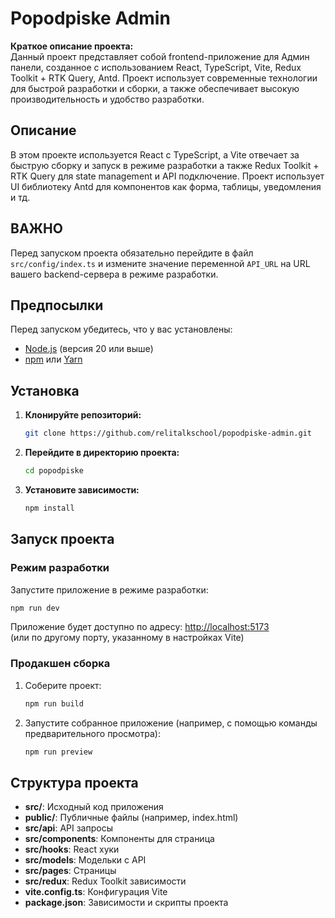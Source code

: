 # Popodpiske Admin

**Краткое описание проекта:**  
Данный проект представляет собой frontend-приложение для Админ панели, созданное с использованием React, TypeScript, Vite, Redux Toolkit + RTK Query, Antd. Проект использует современные технологии для быстрой разработки и сборки, а также обеспечивает высокую производительность и удобство разработки.

## Описание

В этом проекте используется React с TypeScript, а Vite отвечает за быструю сборку и запуск в режиме разработки а также Redux Toolkit + RTK Query для state management и API подключение. Проект использует UI библиотеку Antd для компонентов как форма, таблицы, уведомления и тд.

## ВАЖНО

Перед запуском проекта обязательно перейдите в файл `src/config/index.ts` и измените значение переменной `API_URL` на URL вашего backend-сервера в режиме разработки.

## Предпосылки

Перед запуском убедитесь, что у вас установлены:
- [Node.js](https://nodejs.org/) (версия 20 или выше)
- [npm](https://www.npmjs.com/) или [Yarn](https://yarnpkg.com/)

## Установка

1. **Клонируйте репозиторий:**

   ```bash
   git clone https://github.com/relitalkschool/popodpiske-admin.git
   ```

2. **Перейдите в директорию проекта:**

   ```bash
   cd popodpiske
   ```

3. **Установите зависимости:**

   ```bash
   npm install
   ```

## Запуск проекта

### Режим разработки

Запустите приложение в режиме разработки:

```bash
npm run dev
```

Приложение будет доступно по адресу: [http://localhost:5173](http://localhost:5173)  
(или по другому порту, указанному в настройках Vite)

### Продакшен сборка

1. Соберите проект:

   ```bash
   npm run build
   ```

2. Запустите собранное приложение (например, с помощью команды предварительного просмотра):

   ```bash
   npm run preview
   ```

## Структура проекта

- **src/**: Исходный код приложения
- **public/**: Публичные файлы (например, index.html)
- **src/api**: API запросы
- **src/components**: Компоненты для страница
- **src/hooks**: React хуки
- **src/models**: Модельки с API
- **src/pages**: Страницы
- **src/redux**: Redux Toolkit зависимости
- **vite.config.ts**: Конфигурация Vite
- **package.json**: Зависимости и скрипты проекта
